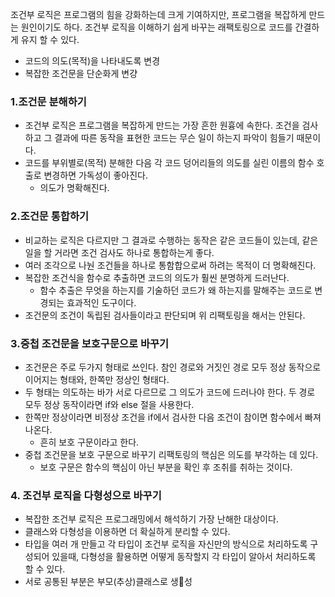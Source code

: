조건부 로직은 프로그램의 힘을 강화하는데 크게 기여하지만, 프로그램을 복잡하게 만드는 원인이기도 하다. 조건부 로직을 이해하기 쉽게 바꾸는 래팩토링으로 코드를 간결하게 유지 할 수 있다.
- 코드의 의도(목적)을 나타내도록 변경
- 복잡한 조건문을 단순화게 변걍

### 1.조건문 분해하기
- 조건부 로직은 프로그램을 복잡하게 만드는 가장 흔한 원흉에 속한다. 조건을 검사하고 그 결과에 따른 동작을 표현한 코드는 무슨 일이 하는지 파악이 힘들기 때문이다.
- 코드를 부위별로(목적) 분해한 다음 각 코드 덩어리들의 의도를 실린 이름의 함수 호출로 변경하면 가독성이 좋아진다.
	- 의도가 명확해진다.
### 2.조건문 통합하기
- 비교하는 로직은 다르지만 그 결과로 수행하는 동작은 같은 코드들이 있는데, 같은 일을 할 거라면 조건 검사도 하나로 통합하는게 좋다.
- 여러 조각으로 나눤 조건들을 하나로 통함합으로써 하려는 목적이 더 명확해진다.
- 복잡한 조건식을 함수로 추출하면 코드의 의도가 훨씬 분명하게 드러난다.
	- 함수 추출은 무엇을 하는지를 기술하던 코드가 왜 하는지를 말해주는 코드로 변경되는 효과적인 도구이다.
- 조건문의 조건이 독립된 검사들이라고 판단되며 위 리팩토링을 해서는 안된다.
### 3.중첩 조건문을 보호구문으로 바꾸기
- 조건문은 주로 두가지 형태로 쓰인다. 참인 경로와 거짓인 경로 모두 정상 동작으로 이어지는 형태와, 한쪽만 정상인 형태다.
- 두 형태는 의도하는 바가 서로 다르므로 그 의도가 코드에 드러나야 한다. 두 경로 모두 정상 동작이라면 if와 else 절을 사용한다.
- 한쪽만 정상이라면 비정상 조건을 if에서 검사한 다음 조건이 참이면 함수에서 빠져나온다.
	- 흔히 보호 구문이라고 한다.
- 중첩 조건문을 보호 구문으로 바꾸기 리팩토링의 핵심은 의도를 부각하는 데 있다.
	- 보호 구문은 함수의 핵심이 아닌 부분을 확인 후 조취를 취하는 것이다.
### 4. 조건부 로직을 다형성으로 바꾸기
- 복잡한 조건부 로직은 프로그래밍에서 해석하기 가장 난해한 대상이다.
- 클래스와 다형성을 이용하면 더 확실하게 분리할 수 있다.
- 타입을 여러 개 만들고 각 타입이 조건부 로직을 자신만의 방식으로 처리하도록 구성되어 있을때, 다형성을 활용하면 어떻게 동작할지 각 타입이 알아서 처리하도록 할 수 있다.
- 서로 공통된 부분은 부모(추상)클래스로 생성
